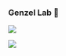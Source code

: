 ### Genzel Lab :rat:

![](https://komarev.com/ghpvc/?username=genzellab&color=green)

<p>
   <a href="https://twitter.com/genzellab" ><img src="https://badges.aleen42.com/src/twitter.svg" /></a>
</p>

<!--
**genzellab/genzellab** is a ✨ _special_ ✨ repository because its `README.md` (this file) appears on your GitHub profile.

Here are some ideas to get you started:

- 🔭 I’m currently working on ...
- 🌱 I’m currently learning ...
- 👯 I’m looking to collaborate on ...
- 🤔 I’m looking for help with ...
- 💬 Ask me about ...
- 📫 How to reach me: ...
- 😄 Pronouns: ...
- ⚡ Fun fact: ...
-->
